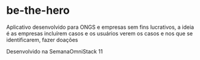 # be-the-hero
Aplicativo desenvolvido para ONGS e empresas sem fins lucrativos, a ideia é as empresas incluírem casos e os 
usuários verem os casos e nos que se identificarem, fazer doações 

Desenvolvido na SemanaOmniStack 11
